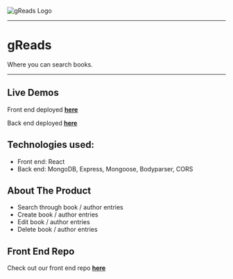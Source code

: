 ![gReads Logo](https://user-images.githubusercontent.com/38636581/45008695-4f5f6180-afc1-11e8-9971-c82c3bfadb0c.png)
___
# gReads
Where you can search books.
___
## Live Demos
Front end deployed **[here](https://gread-frontend.herokuapp.com/)**

Back end deployed **[here](http://gread-backend.herokuapp.com/)**

## Technologies used:

 - Front end: React
 - Back end: MongoDB, Express, Mongoose, Bodyparser, CORS

## About The Product
 - Search through book / author entries
 - Create book / author entries
 - Edit book / author entries
 - Delete book / author entries

## Front End Repo
Check out our front end repo **[here](https://github.com/rusticpenguin/gReads)**

